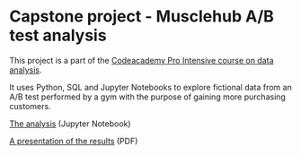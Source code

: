 # Capstone project - Musclehub A/B test analysis

This project is a part of the [Codeacademy Pro Intensive course on data analysis](https://www.codecademy.com/pro/intensive/introduction-to-data-analysis).

It uses Python, SQL and Jupyter Notebooks to explore fictional data from an A/B test
performed by a gym with the purpose of gaining more purchasing customers.

[The analysis](https://github.com/buschbirk/jupyter_example/blob/master/musclehub.ipynb) (Jupyter Notebook)

[A presentation of the results](https://github.com/buschbirk/jupyter_example/blob/master/Musclehub%20Presentation.pdf) (PDF)
